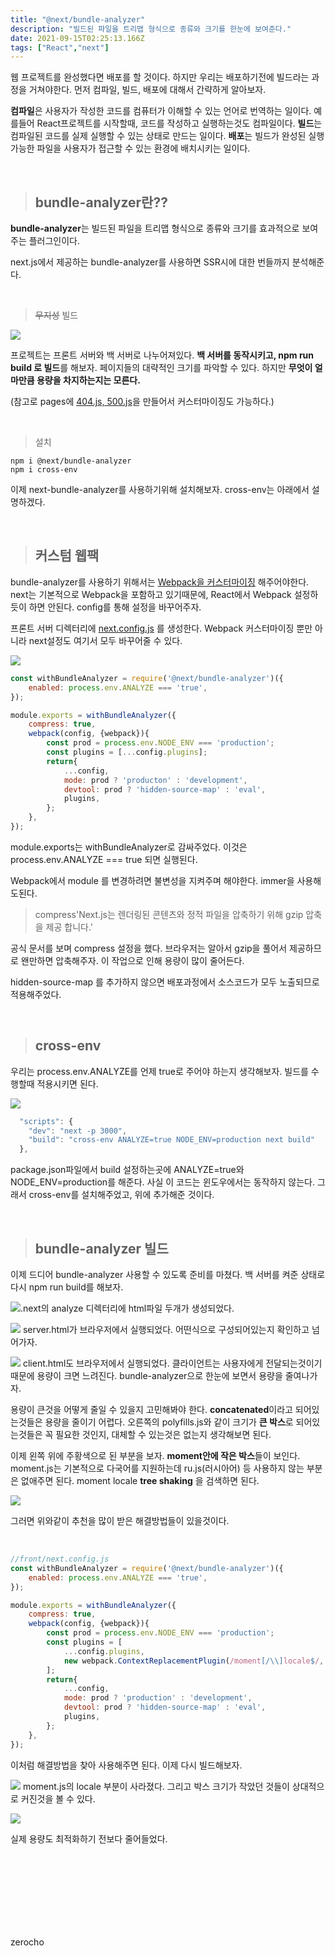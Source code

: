 ```yaml
---
title: "@next/bundle-analyzer"
description: "빌드된 파일을 트리맵 형식으로 종류와 크기를 한눈에 보여준다."
date: 2021-09-15T02:25:13.166Z
tags: ["React","next"]
---
```

웹 프로젝트를 완성했다면 배포를 할 것이다. 하지만 우리는 배포하기전에 빌드라는 과정을 거쳐야한다. 먼저 컴파일, 빌드, 배포에 대해서 간략하게 알아보자.

**컴파일**은 사용자가 작성한 코드를 컴퓨터가 이해할 수 있는 언어로 번역하는 일이다. 예를들어 React프로젝트를 시작할때, 코드를 작성하고 실행하는것도 컴파일이다. **빌드**는 컴파일된 코드를 실제 실행할 수 있는 상태로 만드는 일이다. **배포**는 빌드가 완성된 실행 가능한 파일을 사용자가 접근할 수 있는 환경에 배치시키는 일이다.


<br/>

>## bundle-analyzer란??

**bundle-analyzer**는 빌드된 파일을 트리맵 형식으로 종류와 크기를 효과적으로 보여주는 플러그인이다.

next.js에서 제공하는 bundle-analyzer를 사용하면 SSR시에 대한 번들까지 분석해준다.

<br/>


> ~~무지성~~ 빌드

![](/images/d2954df9-a533-403a-99c7-41c24afb8b10-image.png)

프로젝트는 프론트 서버와 백 서버로 나누어져있다. **백 서버를 동작시키고, npm run build 로 빌드**를 해보자. 페이지들의 대략적인 크기를 파악할 수 있다. 하지만 **무엇이 얼마만큼 용량을 차지하는지는 모른다.** 

(참고로 pages에 [404.js, 500.js](https://nextjs.org/docs/advanced-features/custom-error-page#404-page)을 만들어서 커스터마이징도 가능하다.)

<br/>

> 설치

```
npm i @next/bundle-analyzer
npm i cross-env
```
이제 next-bundle-analyzer를 사용하기위해 설치해보자. cross-env는 아래에서 설명하겠다.

<br/>

>## 커스텀 웹팩

bundle-analyzer를 사용하기 위해서는 [Webpack을 커스터마이징](https://nextjs.org/docs/api-reference/next.config.js/custom-webpack-config) 해주어야한다. next는 기본적으로 Webpack을 포함하고 있기때문에, React에서 Webpack 설정하듯이 하면 안된다. config를 통해 설정을 바꾸어주자.

프론트 서버 디렉터리에 [next.config.js](https://nextjs.org/docs/api-reference/next.config.js/introduction) 를 생성한다. Webpack 커스터마이징 뿐만 아니라 next설정도 여기서 모두 바꾸어줄 수 있다.

<img src="https://raw.githubusercontent.com/webpack/media/master/logo/logo-on-white-bg.png" />

<br/>

```js
const withBundleAnalyzer = require('@next/bundle-analyzer')({
    enabled: process.env.ANALYZE === 'true',
});

module.exports = withBundleAnalyzer({
    compress: true,
    webpack(config, {webpack}){
        const prod = process.env.NODE_ENV === 'production';
        const plugins = [...config.plugins];
        return{
            ...config,
            mode: prod ? 'producton' : 'development',
            devtool: prod ? 'hidden-source-map' : 'eval',
            plugins,
        };
    },
});
```

module.exports는 withBundleAnalyzer로 감싸주었다. 이것은 process.env.ANALYZE === true 되면 실행된다.

Webpack에서 module 를 변경하려면 불변성을 지켜주며 해야한다. immer을 사용해도된다.

> compress'Next.js는 렌더링된 콘텐츠와 정적 파일을 압축하기 위해 gzip 압축을 제공 합니다.'

공식 문서를 보며 compress 설정을 했다. 브라우저는 알아서 gzip을 풀어서 제공하므로 왠만하면 압축해주자. 이 작업으로 인해 용량이 많이 줄어든다.

hidden-source-map 를 추가하지 않으면 배포과정에서 소스코드가 모두 노출되므로 적용해주었다. 

<br/>

>## cross-env

우리는 process.env.ANALYZE를 언제 true로 주어야 하는지 생각해보자. 빌드를 수행할때 적용시키면 된다. 

<img src="https://ww.namu.la/s/5d33900e796bf7549d0382b696d61405773f0521c8b056517a19ce1bedd99598e84808b970c0b3decaaf040b1d0510af4ba5f049c818c84bbed5f7f24fb4a40ef14ddd5b154fb7ad2669c22138c020fb" />

```js
  "scripts": {
    "dev": "next -p 3000",
    "build": "cross-env ANALYZE=true NODE_ENV=production next build"
  },
```

package.json파일에서 build 설정하는곳에 ANALYZE=true와 NODE_ENV=production를 해준다. 사실 이 코드는 윈도우에서는 동작하지 않는다. 그래서 cross-env를 설치해주었고, 위에 추가해준 것이다.

<br/>

>## bundle-analyzer 빌드

이제 드디어 bundle-analyzer 사용할 수 있도록 준비를 마쳤다. 백 서버를 켜준 상태로 다시 npm run build를 해보자.

![](/images/6232da61-867c-4281-a352-e28ee377f136-image.png).next의 analyze 디렉터리에 html파일 두개가 생성되었다.

![](/images/ed841490-8700-4d94-8f0a-1fa8d522aa49-image.png) server.html가 브라우저에서 실행되었다. 어떤식으로 구성되어있는지 확인하고 넘어가자.

![](/images/d04808bb-2728-4060-8e28-439c95221d88-image.png) client.html도 브라우저에서 실행되었다. 클라이언트는 사용자에게 전달되는것이기 때문에 용량이 크면 느려진다. bundle-analyzer으로 한눈에 보면서 용량을 줄여나가자.

용량이 큰것을 어떻게 줄일 수 있을지 고민해봐야 한다. **concatenated**이라고 되어있는것들은 용량을 줄이기 어렵다. 오른쪽의 polyfills.js와 같이 크기가 **큰 박스**로 되어있는것들은 꼭 필요한 것인지, 대체할 수 있는것은 없는지 생각해보면 된다. 

이제 왼쪽 위에 주황색으로 된 부분을 보자. **moment안에 작은 박스**들이 보인다. moment.js는 기본적으로 다국어를 지원하는데 ru.js(러시아어) 등 사용하지 않는 부분은 없애주면 된다. moment locale **tree shaking** 을 검색하면 된다.

![](/images/a521d6cb-97ba-46a3-9042-4e54f111d6d4-image.png)

그러면 위와같이 추천을 많이 받은 해결방법들이 있을것이다.

<br/>

```js
//front/next.config.js
const withBundleAnalyzer = require('@next/bundle-analyzer')({
    enabled: process.env.ANALYZE === 'true',
});

module.exports = withBundleAnalyzer({
    compress: true,
    webpack(config, {webpack}){
        const prod = process.env.NODE_ENV === 'production';
        const plugins = [
            ...config.plugins,
            new webpack.ContextReplacementPlugin(/moment[/\\]locale$/, /^\.\/ko$/),
        ];
        return{
            ...config,
            mode: prod ? 'production' : 'development',
            devtool: prod ? 'hidden-source-map' : 'eval',
            plugins,
        };
    },
});
```
이처럼 해결방법을 찾아 사용해주면 된다. 이제 다시 빌드해보자.

![](/images/f9bb4bfd-e48e-407a-ac64-bba996a13a87-image.png)
moment.js의 locale 부분이 사라졌다. 그리고 박스 크기가 작았던 것들이 상대적으로 커진것을 볼 수 있다.

![](/images/11191a96-2722-4ff3-a4c3-c4438ecd27cc-image.png)

실제 용량도 최적화하기 전보다 줄어들었다.


<br/><br/><br/><br/><br/><br/><br/>

zerocho
